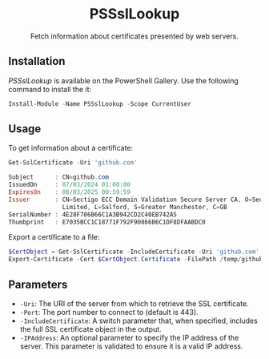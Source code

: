<div align="center">

# PSSslLookup

Fetch information about certificates presented by web servers.

</div>

## Installation

*PSSslLookup* is available on the PowerShell Gallery. Use the following command to install the it:

```powershell
Install-Module -Name PSSslLookup -Scope CurrentUser
```

## Usage

To get information about a certificate:

```powershell
Get-SslCertificate -Uri 'github.com'

Subject      : CN=github.com
IssuedOn     : 07/03/2024 01:00:00
ExpiresOn    : 08/03/2025 00:59:59
Issuer       : CN=Sectigo ECC Domain Validation Secure Server CA, O=Sectigo
               Limited, L=Salford, S=Greater Manchester, C=GB
SerialNumber : 4E28F786B66C1A3B942CD2C40EB742A5
Thumbprint   : E7035BCC1C18771F792F90866B6C1DF8DFAABDC0
```

Export a certificate to a file:

```powershell
$CertObject = Get-SslCertificate -IncludeCertificate -Uri 'github.com'
Export-Certificate -Cert $CertObject.Certificate -FilePath /temp/github.com.cer
```

## Parameters
- `-Uri`: The URI of the server from which to retrieve the SSL certificate.
- `-Port`: The port number to connect to (default is 443).
- `-IncludeCertificate`: A switch parameter that, when specified, includes the full SSL certificate object in the output.
- `-IPAddress`: An optional parameter to specify the IP address of the server. This parameter is validated to ensure it is a valid IP address.
